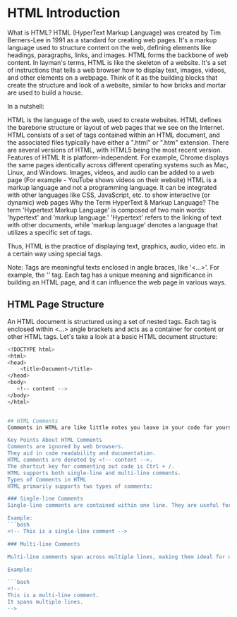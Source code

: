 # HTML Introduction

What is HTML?
HTML (HyperText Markup Language) was created by Tim Berners-Lee in 1991 as a standard for creating web pages. It's a markup language used to structure content on the web, defining elements like headings, paragraphs, links, and images. HTML forms the backbone of web content. In layman's terms, HTML is like the skeleton of a website. It's a set of instructions that tells a web browser how to display text, images, videos, and other elements on a webpage. Think of it as the building blocks that create the structure and look of a website, similar to how bricks and mortar are used to build a house.

In a nutshell:

HTML is the language of the web, used to create websites.
HTML defines the barebone structure or layout of web pages that we see on the Internet.
HTML consists of a set of tags contained within an HTML document, and the associated files typically have either a ".html" or ".htm" extension.
There are several versions of HTML, with HTML5 being the most recent version.
Features of HTML
It is platform-independent. For example, Chrome displays the same pages identically across different operating systems such as Mac, Linux, and Windows.
Images, videos, and audio can be added to a web page (For example - YouTube shows videos on their website)
HTML is a markup language and not a programming language.
It can be integrated with other languages like CSS, JavaScript, etc. to show interactive (or dynamic) web pages
Why the Term HyperText & Markup Language?
The term 'Hypertext Markup Language' is composed of two main words: 'hypertext' and 'markup language.' 'Hypertext' refers to the linking of text with other documents, while 'markup language' denotes a language that utilizes a specific set of tags.

Thus, HTML is the practice of displaying text, graphics, audio, video etc. in a certain way using special tags.

Note: Tags are meaningful texts enclosed in angle braces, like '<...>'. For example, the '<head>' tag. Each tag has a unique meaning and significance in building an HTML page, and it can influence the web page in various ways.

## HTML Page Structure
An HTML document is structured using a set of nested tags. Each tag is enclosed within <…> angle brackets and acts as a container for content or other HTML tags. Let's take a look at a basic HTML document structure:

```bash
<!DOCTYPE html>
<html>
<head>
    <title>Document</title>
</head>
<body>
   <!-- content -->
</body>
</html>


## HTML Comments
Comments in HTML are like little notes you leave in your code for yourself or other people. These notes help make the code easier to understand but don't show up on the actual website. The web browser just skips over them!

Key Points About HTML Comments
Comments are ignored by web browsers.
They aid in code readability and documentation.
HTML comments are denoted by <!-- content -->.
The shortcut key for commenting out code is Ctrl + /.
HTML supports both single-line and multi-line comments.
Types of Comments in HTML
HTML primarily supports two types of comments:

### Single-line Comments
Single-line comments are contained within one line. They are useful for short annotations.

Example:
```bash
<!-- This is a single-line comment -->

### Multi-line Comments

Multi-line comments span across multiple lines, making them ideal for detailed explanations or temporarily disabling blocks of code.

Example:

```bash
<!-- 
This is a multi-line comment.
It spans multiple lines.
-->

